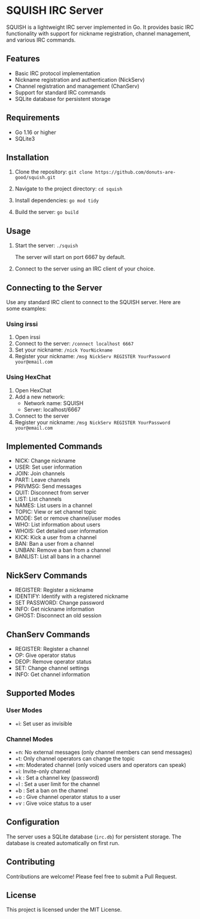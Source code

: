 # SQUISH IRC Server

SQUISH is a lightweight IRC server implemented in Go. It provides basic IRC functionality with support for nickname registration, channel management, and various IRC commands.

## Features

- Basic IRC protocol implementation
- Nickname registration and authentication (NickServ)
- Channel registration and management (ChanServ)
- Support for standard IRC commands
- SQLite database for persistent storage

## Requirements

- Go 1.16 or higher
- SQLite3

## Installation

1. Clone the repository:   ```
   git clone https://github.com/donuts-are-good/squish.git   ```

2. Navigate to the project directory:   ```
   cd squish   ```

3. Install dependencies:   ```
   go mod tidy   ```

4. Build the server:   ```
   go build   ```

## Usage

1. Start the server:   ```
   ./squish   ```

   The server will start on port 6667 by default.

2. Connect to the server using an IRC client of your choice.

## Connecting to the Server

Use any standard IRC client to connect to the SQUISH server. Here are some examples:

### Using irssi

1. Open irssi
2. Connect to the server:   ```
   /connect localhost 6667   ```
3. Set your nickname:   ```
   /nick YourNickname   ```
4. Register your nickname:   ```
   /msg NickServ REGISTER YourPassword your@email.com   ```

### Using HexChat

1. Open HexChat
2. Add a new network:
   - Network name: SQUISH
   - Server: localhost/6667
3. Connect to the server
4. Register your nickname:   ```
   /msg NickServ REGISTER YourPassword your@email.com   ```

## Implemented Commands

- NICK: Change nickname
- USER: Set user information
- JOIN: Join channels
- PART: Leave channels
- PRIVMSG: Send messages
- QUIT: Disconnect from server
- LIST: List channels
- NAMES: List users in a channel
- TOPIC: View or set channel topic
- MODE: Set or remove channel/user modes
- WHO: List information about users
- WHOIS: Get detailed user information
- KICK: Kick a user from a channel
- BAN: Ban a user from a channel
- UNBAN: Remove a ban from a channel
- BANLIST: List all bans in a channel

## NickServ Commands

- REGISTER: Register a nickname
- IDENTIFY: Identify with a registered nickname
- SET PASSWORD: Change password
- INFO: Get nickname information
- GHOST: Disconnect an old session

## ChanServ Commands

- REGISTER: Register a channel
- OP: Give operator status
- DEOP: Remove operator status
- SET: Change channel settings
- INFO: Get channel information

## Supported Modes

### User Modes
- +i: Set user as invisible

### Channel Modes
- +n: No external messages (only channel members can send messages)
- +t: Only channel operators can change the topic
- +m: Moderated channel (only voiced users and operators can speak)
- +i: Invite-only channel
- +k <key>: Set a channel key (password)
- +l <limit>: Set a user limit for the channel
- +b <mask>: Set a ban on the channel
- +o <nickname>: Give channel operator status to a user
- +v <nickname>: Give voice status to a user

## Configuration

The server uses a SQLite database (`irc.db`) for persistent storage. The database is created automatically on first run.

## Contributing

Contributions are welcome! Please feel free to submit a Pull Request.

## License

This project is licensed under the MIT License.
